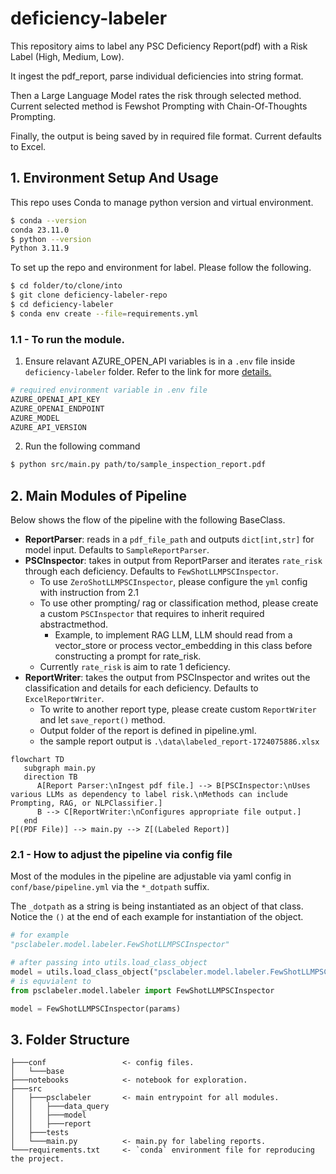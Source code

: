 # deficiency-labeler
This repository aims to label any PSC Deficiency Report(pdf) with a Risk Label (High, Medium, Low). 

It ingest the pdf_report, parse individual deficiencies into string format. 

Then a Large Language Model rates the risk through selected method. Current selected method is Fewshot Prompting with Chain-Of-Thoughts Prompting.

Finally, the output is being saved by in required file format. Current defaults to Excel.


## 1. Environment Setup And Usage

This repo uses Conda to manage python version and virtual environment.
```bash
$ conda --version
conda 23.11.0
$ python --version
Python 3.11.9
```

To set up the repo and environment for label. Please follow the following.

```bash
$ cd folder/to/clone/into
$ git clone deficiency-labeler-repo
$ cd deficiency-labeler
$ conda env create --file=requirements.yml
```

### 1.1 - To run the module.
1. Ensure relavant AZURE_OPEN_API variables is in a `.env` file inside `deficiency-labeler` folder. Refer to the link for more [details.](https://python.langchain.com/v0.2/docs/integrations/chat/azure_chat_openai/)
```python
# required environment variable in .env file
AZURE_OPENAI_API_KEY
AZURE_OPENAI_ENDPOINT
AZURE_MODEL
AZURE_API_VERSION
```
2. Run the following command

```bash
$ python src/main.py path/to/sample_inspection_report.pdf
```

## 2. Main Modules of Pipeline

Below shows the flow of the pipeline with the following BaseClass.

- **ReportParser**: reads in a `pdf_file_path` and outputs `dict[int,str]` for model input. Defaults to `SampleReportParser`.
- **PSCInspector**: takes in output from ReportParser and iterates `rate_risk` through each deficiency. Defaults to `FewShotLLMPSCInspector`.
  - To use `ZeroShotLLMPSCInspector`, please configure the `yml` config with instruction from 2.1
  - To use other prompting/ rag or classification method, please create a custom `PSCInspector` that requires to inherit required abstractmethod.
    - Example, to implement RAG LLM, LLM should read from a vector_store or process vector_embedding in this class before constructing a prompt for rate_risk.
  - Currently `rate_risk` is aim to rate 1 deficiency.
- **ReportWriter**: takes the output from PSCInspector and writes out the classification and details for each deficiency. Defaults to `ExcelReportWriter`.
  - To write to another report type, please create custom `ReportWriter` and let `save_report()` method.
  - Output folder of the report is defined in pipeline.yml.
  - the sample report output is `.\data\labeled_report-1724075886.xlsx`

```mermaid
flowchart TD
   subgraph main.py
   direction TB
      A[Report Parser:\nIngest pdf file.] --> B[PSCInspector:\nUses various LLMs as dependency to label risk.\nMethods can include Prompting, RAG, or NLPClassifier.] 
      B --> C[ReportWriter:\nConfigures appropriate file output.] 
   end
P[(PDF File)] --> main.py --> Z[(Labeled Report)]
```

### 2.1 - How to adjust the pipeline via config file

Most of the modules in the pipeline are adjustable via yaml config in `conf/base/pipeline.yml` via the `*_dotpath` suffix. 

The `_dotpath` as a string is being instantiated as an object of that class. Notice the `()` at the end of each example for instantiation of the object.

```python
# for example
"psclabeler.model.labeler.FewShotLLMPSCInspector"

# after passing into utils.load_class_object
model = utils.load_class_object("psclabeler.model.labeler.FewShotLLMPSCInspector")(params)
# is equvialent to 
from psclabeler.model.labeler import FewShotLLMPSCInspector

model = FewShotLLMPSCInspector(params)

```

## 3. Folder Structure

```
├───conf                 <- config files.
│   └───base
├───notebooks            <- notebook for exploration.
├───src
│   ├───psclabeler       <- main entrypoint for all modules.
│   │   ├───data_query
│   │   ├───model
│   │   ├───report
│   ├───tests
│   └───main.py          <- main.py for labeling reports.
└───requirements.txt     <- `conda` environment file for reproducing the project.
```



